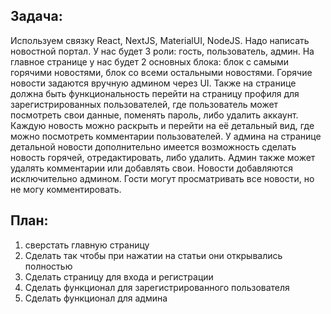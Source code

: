 ## Задача:

Используем связку React, NextJS, MaterialUI, NodeJS. Надо написать новостной портал.
У нас будет 3 роли: гость, пользователь, админ.
На главное странице у нас будет 2 основных блока: блок с самыми горячими новостями, блок со всеми остальными новостями.
Горячие новости задаются вручную админом через UI.
Также на странице должна быть функциональность перейти на страницу профиля для зарегистрированных пользователей, где пользователь может посмотреть свои данные, поменять пароль, либо удалить аккаунт.
Каждую новость можно раскрыть и перейти на её детальный вид, где можно посмотреть комментарии пользователей.
У админа на странице детальной новости дополнительно имеется возможность сделать новость горячей, отредактировать, либо удалить.
Админ также может удалять комментарии или добавлять свои. Новости добавляются исключительно админом.
Гости могут просматривать все новости, но не могу комментировать.

## План:

1. сверстать главную страницу
2. Сделать так чтобы при нажатии на статьи они открывались полностью
3. Сделать страницу для входа и регистрации
4. Сделать функционал для зарегистрированного пользователя
5. Сделать функционал для админа
